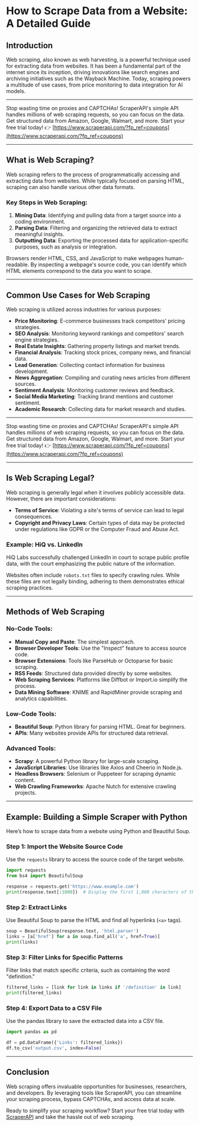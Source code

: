 
# How to Scrape Data from a Website: A Detailed Guide

## Introduction

Web scraping, also known as web harvesting, is a powerful technique used for extracting data from websites. It has been a fundamental part of the internet since its inception, driving innovations like search engines and archiving initiatives such as the Wayback Machine. Today, scraping powers a multitude of use cases, from price monitoring to data integration for AI models.

---

Stop wasting time on proxies and CAPTCHAs! ScraperAPI's simple API handles millions of web scraping requests, so you can focus on the data. Get structured data from Amazon, Google, Walmart, and more. Start your free trial today! 👉 [https://www.scraperapi.com/?fp_ref=coupons](https://www.scraperapi.com/?fp_ref=coupons)

---

## What is Web Scraping?

Web scraping refers to the process of programmatically accessing and extracting data from websites. While typically focused on parsing HTML, scraping can also handle various other data formats.

### Key Steps in Web Scraping:

1. **Mining Data**: Identifying and pulling data from a target source into a coding environment.
2. **Parsing Data**: Filtering and organizing the retrieved data to extract meaningful insights.
3. **Outputting Data**: Exporting the processed data for application-specific purposes, such as analysis or integration.

Browsers render HTML, CSS, and JavaScript to make webpages human-readable. By inspecting a webpage's source code, you can identify which HTML elements correspond to the data you want to scrape.

---

## Common Use Cases for Web Scraping

Web scraping is utilized across industries for various purposes:

- **Price Monitoring**: E-commerce businesses track competitors' pricing strategies.
- **SEO Analysis**: Monitoring keyword rankings and competitors' search engine strategies.
- **Real Estate Insights**: Gathering property listings and market trends.
- **Financial Analysis**: Tracking stock prices, company news, and financial data.
- **Lead Generation**: Collecting contact information for business development.
- **News Aggregation**: Compiling and curating news articles from different sources.
- **Sentiment Analysis**: Monitoring customer reviews and feedback.
- **Social Media Marketing**: Tracking brand mentions and customer sentiment.
- **Academic Research**: Collecting data for market research and studies.

---

Stop wasting time on proxies and CAPTCHAs! ScraperAPI's simple API handles millions of web scraping requests, so you can focus on the data. Get structured data from Amazon, Google, Walmart, and more. Start your free trial today! 👉 [https://www.scraperapi.com/?fp_ref=coupons](https://www.scraperapi.com/?fp_ref=coupons)

---

## Is Web Scraping Legal?

Web scraping is generally legal when it involves publicly accessible data. However, there are important considerations:

- **Terms of Service**: Violating a site's terms of service can lead to legal consequences.
- **Copyright and Privacy Laws**: Certain types of data may be protected under regulations like GDPR or the Computer Fraud and Abuse Act.

### Example: HiQ vs. LinkedIn  
HiQ Labs successfully challenged LinkedIn in court to scrape public profile data, with the court emphasizing the public nature of the information.

Websites often include `robots.txt` files to specify crawling rules. While these files are not legally binding, adhering to them demonstrates ethical scraping practices.

---

## Methods of Web Scraping

### No-Code Tools:

- **Manual Copy and Paste**: The simplest approach.
- **Browser Developer Tools**: Use the "Inspect" feature to access source code.
- **Browser Extensions**: Tools like ParseHub or Octoparse for basic scraping.
- **RSS Feeds**: Structured data provided directly by some websites.
- **Web Scraping Services**: Platforms like Diffbot or Import.io simplify the process.
- **Data Mining Software**: KNIME and RapidMiner provide scraping and analytics capabilities.

### Low-Code Tools:

- **Beautiful Soup**: Python library for parsing HTML. Great for beginners.
- **APIs**: Many websites provide APIs for structured data retrieval.

### Advanced Tools:

- **Scrapy**: A powerful Python library for large-scale scraping.
- **JavaScript Libraries**: Use libraries like Axios and Cheerio in Node.js.
- **Headless Browsers**: Selenium or Puppeteer for scraping dynamic content.
- **Web Crawling Frameworks**: Apache Nutch for extensive crawling projects.

---

## Example: Building a Simple Scraper with Python

Here’s how to scrape data from a website using Python and Beautiful Soup.

### Step 1: Import the Website Source Code

Use the `requests` library to access the source code of the target website.

```python
import requests
from bs4 import BeautifulSoup

response = requests.get('https://www.example.com')
print(response.text[:1000])  # Display the first 1,000 characters of the HTML source
```

### Step 2: Extract Links

Use Beautiful Soup to parse the HTML and find all hyperlinks (`<a>` tags).

```python
soup = BeautifulSoup(response.text, 'html.parser')
links = [a['href'] for a in soup.find_all('a', href=True)]
print(links)
```

### Step 3: Filter Links for Specific Patterns

Filter links that match specific criteria, such as containing the word "definition."

```python
filtered_links = [link for link in links if '/definition' in link]
print(filtered_links)
```

### Step 4: Export Data to a CSV File

Use the pandas library to save the extracted data into a CSV file.

```python
import pandas as pd

df = pd.DataFrame({'Links': filtered_links})
df.to_csv('output.csv', index=False)
```

---

## Conclusion

Web scraping offers invaluable opportunities for businesses, researchers, and developers. By leveraging tools like ScraperAPI, you can streamline your scraping process, bypass CAPTCHAs, and access data at scale.

Ready to simplify your scraping workflow? Start your free trial today with [ScraperAPI](https://www.scraperapi.com/?fp_ref=coupons) and take the hassle out of web scraping.
